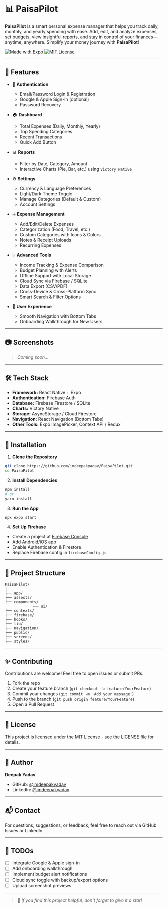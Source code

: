 # 📊 PaisaPilot

**PaisaPilot** is a smart personal expense manager that helps you track daily, monthly, and yearly spending with ease. Add, edit, and analyze expenses, set budgets, view insightful reports, and stay in control of your finances—anytime, anywhere. Simplify your money journey with **PaisaPilot**!

[![Made with Expo](https://img.shields.io/badge/Made%20with-Expo-1f425f.svg)](https://expo.dev/)
[![MIT License](https://img.shields.io/badge/License-MIT-yellow.svg)](LICENSE)

---

## 🚀 Features

- 🔐 **Authentication**

  - Email/Password Login & Registration
  - Google & Apple Sign-In (optional)
  - Password Recovery

- 🏠 **Dashboard**

  - Total Expenses (Daily, Monthly, Yearly)
  - Top Spending Categories
  - Recent Transactions
  - Quick Add Button

- 📊 **Reports**

  - Filter by Date, Category, Amount
  - Interactive Charts (Pie, Bar, etc.) using `Victory Native`

- ⚙️ **Settings**

  - Currency & Language Preferences
  - Light/Dark Theme Toggle
  - Manage Categories (Default & Custom)
  - Account Settings

- ➕ **Expense Management**

  - Add/Edit/Delete Expenses
  - Categorization (Food, Travel, etc.)
  - Custom Categories with Icons & Colors
  - Notes & Receipt Uploads
  - Recurring Expenses

- 💡 **Advanced Tools**

  - Income Tracking & Expense Comparison
  - Budget Planning with Alerts
  - Offline Support with Local Storage
  - Cloud Sync via Firebase / SQLite
  - Data Export (CSV/PDF)
  - Cross-Device & Cross-Platform Sync
  - Smart Search & Filter Options

- 📱 **User Experience**
  - Smooth Navigation with Bottom Tabs
  - Onboarding Walkthrough for New Users

---

## 📷 Screenshots

> _Coming soon..._

---

## 🛠 Tech Stack

- **Framework:** React Native + Expo
- **Authentication:** Firebase Auth
- **Database:** Firebase Firestore / SQLite
- **Charts:** Victory Native
- **Storage:** AsyncStorage / Cloud Firestore
- **Navigation:** React Navigation (Bottom Tabs)
- **Other Tools:** Expo ImagePicker, Context API / Redux

---

## 🔧 Installation

1. **Clone the Repository**

```bash
git clone https://github.com/imdeepakyadav/PaisaPilot.git
cd PaisaPilot
```

2. **Install Dependencies**

```bash
npm install
# or
yarn install
```

3. **Run the App**

```bash
npx expo start
```

4. **Set Up Firebase**

- Create a project at [Firebase Console](https://console.firebase.google.com/)
- Add Android/iOS app
- Enable Authentication & Firestore
- Replace Firebase config in `firebaseConfig.js`

---

## 📁 Project Structure

```
PaisaPilot/
│
├── app/
├── assests/
├── components/
            ├── ui/
├── contexts/
├── firebase/
├── hooks/
├── lib/
├── navigation/
├── public/
├── screens/
├── styles/

```

---

## ✨ Contributing

Contributions are welcome! Feel free to open issues or submit PRs.

1. Fork the repo
2. Create your feature branch (`git checkout -b feature/YourFeature`)
3. Commit your changes (`git commit -m 'Add your message'`)
4. Push to the branch (`git push origin feature/YourFeature`)
5. Open a Pull Request

---

## 📄 License

This project is licensed under the MIT License - see the [LICENSE](LICENSE) file for details.

---

## 👤 Author

**Deepak Yadav**

- GitHub: [@imdeepakyadav](https://github.com/imdeepakyadav)
- LinkedIn: [@imdeepakyadav](https://linkedin.com/in/imdeepakyadav)

---

## 📬 Contact

For questions, suggestions, or feedback, feel free to reach out via GitHub Issues or LinkedIn.

---

## 📌 TODOs

- [ ] Integrate Google & Apple sign-in
- [ ] Add onboarding walkthrough
- [ ] Implement budget alert notifications
- [ ] Cloud sync toggle with backup/export options
- [ ] Upload screenshot previews

---

> 🌟 _If you find this project helpful, don't forget to give it a star!_
